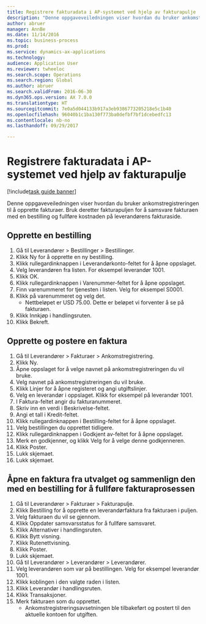 ```yaml
--- 
title: Registrere fakturadata i AP-systemet ved hjelp av fakturapulje
description: "Denne oppgaveveiledningen viser hvordan du bruker ankomstregistreringen til å opprette fakturaer."
author: abruer
manager: AnnBe
ms.date: 11/14/2016
ms.topic: business-process
ms.prod: 
ms.service: dynamics-ax-applications
ms.technology: 
audience: Application User
ms.reviewer: twheeloc
ms.search.scope: Operations
ms.search.region: Global
ms.author: abruer
ms.search.validFrom: 2016-06-30
ms.dyn365.ops.version: AX 7.0.0
ms.translationtype: HT
ms.sourcegitcommit: 7e0a5d044133b917a3eb9386773205218e5c1b40
ms.openlocfilehash: 96040b1c1ba130f773ba0defbf7bf1dcebedfc13
ms.contentlocale: nb-no
ms.lasthandoff: 09/29/2017

---
```

# <a name="key-invoice-data-into-the-ap-system-using-invoice-pool"></a>Registrere fakturadata i AP-systemet ved hjelp av fakturapulje

[!include[task guide banner](../../includes/task-guide-banner.md)]

Denne oppgaveveiledningen viser hvordan du bruker ankomstregistreringen til å opprette fakturaer.  Bruk deretter fakturapuljen for å samsvare fakturaen med en bestilling og fullføre kostnaden på leverandørens fakturaside.


## <a name="create-a-purchase-order"></a>Opprette en bestilling
1. Gå til Leverandører > Bestillinger > Bestillinger.
2. Klikk Ny for å opprette en ny bestilling.
3. Klikk rullegardinknappen i Leverandørkonto-feltet for å åpne oppslaget.
4. Velg leverandøren fra listen. For eksempel leverandør 1001.
5. Klikk OK.
6. Klikk rullegardinknappen i Varenummer-feltet for å åpne oppslaget.
7. Finn varenummeret for tjenesten i listen. Velg for eksempel S0001.
8. Klikk på varenummeret og velg det.
    * Nettbeløpet er USD 75.00.  Dette er beløpet vi forventer å se på fakturaen.  
9. Klikk Innkjøp i handlingsruten.
10. Klikk Bekreft.

## <a name="create-and-post-and-invoice"></a>Opprette og postere en faktura
1. Gå til Leverandører > Fakturaer > Ankomstregistrering.
2. Klikk Ny.
3. Åpne oppslaget for å velge navnet på ankomstregistreringen du vil bruke.
4. Velg navnet på ankomstregistreringen du vil bruke.
5. Klikk Linjer for å åpne registeret og angi utgiftslinjer.
6. Velg en leverandør i oppslaget. Klikk for eksempel på leverandør 1001.
7. I Faktura-feltet angir du fakturanummeret.
8. Skriv inn en verdi i Beskrivelse-feltet.
9. Angi et tall i Kredit-feltet.
10. Klikk rullegardinknappen i Bestilling-feltet for å åpne oppslaget.
11. Velg bestillingen du opprettet tidligere.
12. Klikk rullegardinknappen i Godkjent av-feltet for å åpne oppslaget.
13. Merk en godkjenner, og klikk Velg for å velge denne godkjenneren.
14. Klikk Poster.
15. Lukk skjemaet.
16. Lukk skjemaet.

## <a name="open-an-invoice-from-the-pool-and-match-it-to-a-purchase-order-to-complete-the-invoice-process"></a>Åpne en faktura fra utvalget og sammenlign den med en bestilling for å fullføre fakturaprosessen
1. Gå til Leverandører > Fakturaer > Fakturapulje.
2. Klikk Bestilling for å opprette en leverandørfaktura fra fakturaen i puljen.
3. Velg fakturaen du vil se gjennom.
4. Klikk Oppdater samsvarsstatus for å fullføre samsvaret.
5. Klikk Alternativer i handlingsruten.
6. Klikk Bytt visning.
7. Klikk Rutenettvisning.
8. Klikk Poster.
9. Lukk skjemaet.
10. Gå til Leverandører > Leverandører > Leverandører.
11. Velg leverandøren som var på bestillingen. Velg for eksempel leverandør 1001.
12. Klikk koblingen i den valgte raden i listen.
13. Klikk Leverandør i handlingsruten.
14. Klikk Transaksjoner.
15. Merk fakturaen som du opprettet.
    * Ankomstregistreringsavsetningen ble tilbakeført og postert til den aktuelle kontoen for utgiften.  


